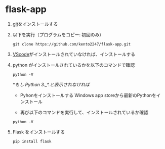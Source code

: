 # flask-app

1. [git](https://git-for-windows.github.io/)をインストールする

2. 以下を実行（プログラムをコピー: 初回のみ）

   `git clone https://github.com/kento2247/flask-app.git`

3. [VScode](https://code.visualstudio.com/)がインストールされていなければ、インストールする

4. python がインストールされているかを以下のコマンドで確認

   `python -V`

   **もし Python 3.\_*.*と表示されなければ**

   - Pyhonをインストールする
     Windows app storeから最新のPythonをインストール

   - 再び以下のコマンドを実行して、インストールされているか確認

   `python -V`

5. Flask をインストールする

   `pip install flask`
